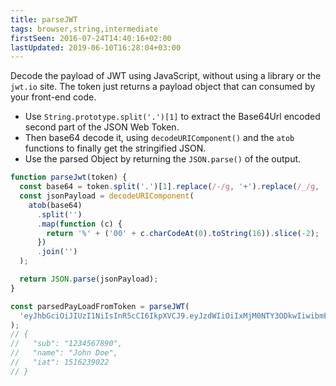 ```yaml
---
title: parseJWT
tags: browser,string,intermediate
firstSeen: 2016-07-24T14:40:16+02:00
lastUpdated: 2019-06-10T16:28:04+03:00
---
```


Decode the payload of JWT using JavaScript, without using a library or the `jwt.io` site. The token just returns a payload object that can consumed by your front-end code.

- Use `String.prototype.split('.')[1]` to extract the Base64Url encoded second part of the JSON Web Token.
- Then base64 decode it, using `decodeURIComponent()` and the `atob` functions to finally get the stringified JSON.
- Use the parsed Object by returning the `JSON.parse()` of the output.

```js
function parseJwt(token) {
  const base64 = token.split('.')[1].replace(/-/g, '+').replace(/_/g, '/');
  const jsonPayload = decodeURIComponent(
    atob(base64)
      .split('')
      .map(function (c) {
        return '%' + ('00' + c.charCodeAt(0).toString(16)).slice(-2);
      })
      .join('')
  );

  return JSON.parse(jsonPayload);
}
```

```js
const parsedPayLoadFromToken = parseJWT(
  'eyJhbGciOiJIUzI1NiIsInR5cCI6IkpXVCJ9.eyJzdWIiOiIxMjM0NTY3ODkwIiwibmFtZSI6IkpvaG4gRG9lIiwiaWF0IjoxNTE2MjM5MDIyfQ.SflKxwRJSMeKKF2QT4fwpMeJf36POk6yJV_adQssw5c'
);
// {
//   "sub": "1234567890",
//   "name": "John Doe",
//   "iat": 1516239022
// }
```
